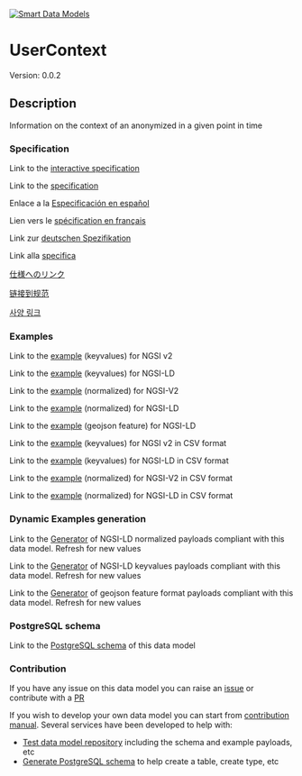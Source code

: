 [![Smart Data Models](https://smartdatamodels.org/wp-content/uploads/2022/01/SmartDataModels_logo.png "Logo")](https://smartdatamodels.org)
# UserContext
Version: 0.0.2

## Description 

Information on the context of an anonymized in a given point in time
### Specification

Link to the [interactive specification](https://swagger.lab.fiware.org/?url=https://smart-data-models.github.io/dataModel.User/UserContext/swagger.yaml)

Link to the [specification](https://github.com/smart-data-models/dataModel.User/blob/master/UserContext/doc/spec.md)

Enlace a la [Especificación en español](https://github.com/smart-data-models/dataModel.User/blob/master/UserContext/doc/spec_ES.md)

Lien vers le [spécification en français](https://github.com/smart-data-models/dataModel.User/blob/master/UserContext/doc/spec_FR.md)

Link zur [deutschen Spezifikation](https://github.com/smart-data-models/dataModel.User/blob/master/UserContext/doc/spec_DE.md)

Link alla [specifica](https://github.com/smart-data-models/dataModel.User/blob/master/UserContext/doc/spec_IT.md)

[仕様へのリンク](https://github.com/smart-data-models/dataModel.User/blob/master/UserContext/doc/spec_JA.md)

[链接到规范](https://github.com/smart-data-models/dataModel.User/blob/master/UserContext/doc/spec_ZH.md)

[사양 링크](https://github.com/smart-data-models/dataModel.User/blob/master/UserContext/doc/spec_KO.md)
### Examples

Link to the [example](https://smart-data-models.github.io/dataModel.User/UserContext/examples/example.json) (keyvalues) for NGSI v2

Link to the [example](https://smart-data-models.github.io/dataModel.User/UserContext/examples/example.jsonld) (keyvalues) for NGSI-LD

Link to the [example](https://smart-data-models.github.io/dataModel.User/UserContext/examples/example-normalized.json) (normalized) for NGSI-V2

Link to the [example](https://smart-data-models.github.io/dataModel.User/UserContext/examples/example-normalized.jsonld) (normalized) for NGSI-LD

Link to the [example](https://smart-data-models.github.io/dataModel.User/UserContext/examples/example-geojsonfeature.json) (geojson feature) for NGSI-LD

Link to the [example](https://github.com/smart-data-models/dataModel.User/blob/master/UserContext/examples/example.json.csv) (keyvalues) for NGSI v2 in CSV format

Link to the [example](https://github.com/smart-data-models/dataModel.User/blob/master/UserContext/examples/example.jsonld.csv) (keyvalues) for NGSI-LD in CSV format

Link to the [example](https://github.com/smart-data-models/dataModel.User/blob/master/UserContext/examples/example-normalized.json.csv) (normalized) for NGSI-V2 in CSV format

Link to the [example](https://github.com/smart-data-models/dataModel.User/blob/master/UserContext/examples/example-normalized.jsonld.csv) (normalized) for NGSI-LD in CSV format
### Dynamic Examples generation

Link to the [Generator](https://smartdatamodels.org/extra/ngsi-ld_generator.php?schemaUrl=https://raw.githubusercontent.com/smart-data-models/dataModel.User/master/UserContext/schema.json&email=info@smartdatamodels.org) of NGSI-LD normalized payloads compliant with this data model. Refresh for new values

Link to the [Generator](https://smartdatamodels.org/extra/ngsi-ld_generator_keyvalues.php?schemaUrl=https://raw.githubusercontent.com/smart-data-models/dataModel.User/master/UserContext/schema.json&email=info@smartdatamodels.org) of NGSI-LD keyvalues payloads compliant with this data model. Refresh for new values

Link to the [Generator](https://smartdatamodels.org/extra/geojson_features_generator.php?schemaUrl=https://raw.githubusercontent.com/smart-data-models/dataModel.User/master/UserContext/schema.json&email=info@smartdatamodels.org) of geojson feature format payloads compliant with this data model. Refresh for new values
### PostgreSQL schema

Link to the [PostgreSQL schema](https://github.com/smart-data-models/dataModel.User/blob/master/UserContext/schema.sql) of this data model
### Contribution

 If you have any issue on this data model you can raise an [issue](https://github.com/smart-data-models/dataModel.User/issues)  or contribute with a [PR](https://github.com/smart-data-models/dataModel.User/pulls)

 If you wish to develop your own data model you can start from [contribution manual](https://bit.ly/contribution_manual). Several services have been developed to help with: 
 - [Test data model repository](https://smartdatamodels.org/index.php/data-models-contribution-api/) including the schema and example payloads, etc
 - [Generate PostgreSQL schema](https://smartdatamodels.org/index.php/sql-service/) to help create a table, create type, etc